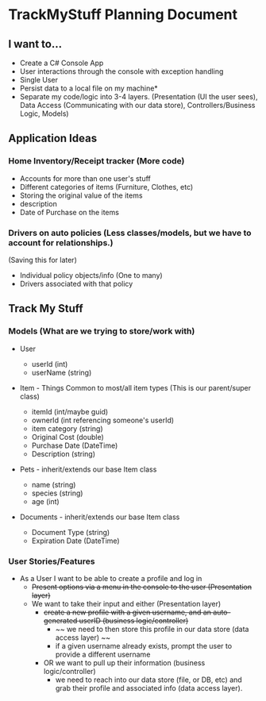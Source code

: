 # TrackMyStuff Planning Document

## I want to...

- Create a C# Console App
- User interactions through the console with exception handling
- Single User
- Persist data to a local file on my machine*
- Separate my code/logic into 3-4 layers. (Presentation (UI the user sees), Data Access (Communicating with our data store), Controllers/Business Logic, Models)

## Application Ideas

### Home Inventory/Receipt tracker (More code)

- Accounts for more than one user's stuff
- Different categories of items (Furniture, Clothes, etc)
- Storing the original value of the items
- description
- Date of Purchase on the items

### Drivers on auto policies (Less classes/models, but we have to account for relationships.)

(Saving this for later)

- Individual policy objects/info (One to many)
- Drivers associated with that policy

## Track My Stuff

### Models (What are we trying to store/work with)

- User
  - userId (int)
  - userName (string)

- Item - Things Common to most/all item types (This is our parent/super class)
  - itemId (int/maybe guid)
  - ownerId (int referencing someone's userId)
  - item category (string)
  - Original Cost (double)
  - Purchase Date (DateTime)
  - Description (string)

- Pets - inherit/extends our base Item class
  - name (string)
  - species (string)
  - age (int)

- Documents - inherit/extends our base Item class
  - Document Type (string)
  - Expiration Date (DateTime)

### User Stories/Features

- As a User I want to be able to create a profile and log in
  - ~~Present options via a menu in the console to the user (Presentation layer)~~
  - We want to take their input and either (Presentation layer)
    - ~~create a new profile with a given username, and an auto-generated userID (business logic/controller)~~
      - ~~ we need to then store this profile in our data store (data access layer) ~~
      - if a given username already exists, prompt the user to provide a different username
    - OR we want to pull up their information (business logic/controller)
      - we need to reach into our data store (file, or DB, etc) and grab their profile and associated info (data access layer).

